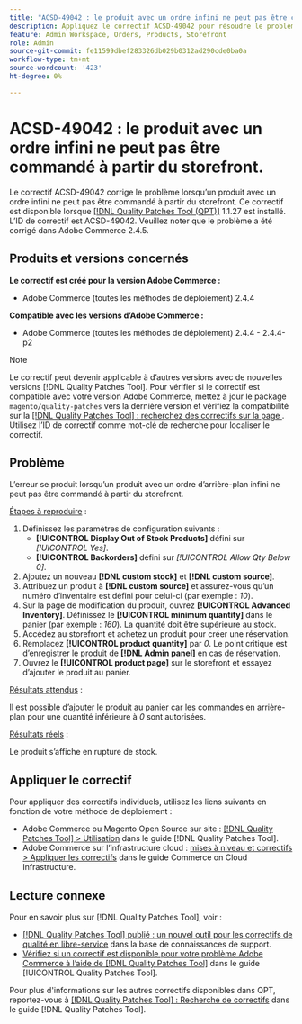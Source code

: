 ```yaml
---
title: "ACSD-49042 : le produit avec un ordre infini ne peut pas être commandé à partir du storefront"
description: Appliquez le correctif ACSD-49042 pour résoudre le problème d’Adobe Commerce en raison duquel un produit avec un ordre d’arrière-plan infini ne peut pas être commandé à partir du storefront.
feature: Admin Workspace, Orders, Products, Storefront
role: Admin
source-git-commit: fe11599dbef283326db029b0312ad290cde0ba0a
workflow-type: tm+mt
source-wordcount: '423'
ht-degree: 0%

---
```


# ACSD-49042 : le produit avec un ordre infini ne peut pas être commandé à partir du storefront.

Le correctif ACSD-49042 corrige le problème lorsqu’un produit avec un ordre infini ne peut pas être commandé à partir du storefront. Ce correctif est disponible lorsque [[!DNL Quality Patches Tool (QPT)]](https://experienceleague.adobe.com/en/docs/commerce-knowledge-base/kb/announcements/commerce-announcements/magento-quality-patches-released-new-tool-to-self-serve-quality-patches) 1.1.27 est installé. L’ID de correctif est ACSD-49042. Veuillez noter que le problème a été corrigé dans Adobe Commerce 2.4.5.

## Produits et versions concernés

**Le correctif est créé pour la version Adobe Commerce :**

* Adobe Commerce (toutes les méthodes de déploiement) 2.4.4

**Compatible avec les versions d’Adobe Commerce :**

* Adobe Commerce (toutes les méthodes de déploiement) 2.4.4 - 2.4.4-p2

>[!NOTE]
>
>Le correctif peut devenir applicable à d’autres versions avec de nouvelles versions [!DNL Quality Patches Tool]. Pour vérifier si le correctif est compatible avec votre version Adobe Commerce, mettez à jour le package `magento/quality-patches` vers la dernière version et vérifiez la compatibilité sur la [[!DNL Quality Patches Tool] : recherchez des correctifs sur la page ](https://experienceleague.adobe.com/tools/commerce-quality-patches/index.html). Utilisez l’ID de correctif comme mot-clé de recherche pour localiser le correctif.

## Problème

L’erreur se produit lorsqu’un produit avec un ordre d’arrière-plan infini ne peut pas être commandé à partir du storefront.

<u>Étapes à reproduire</u> :

1. Définissez les paramètres de configuration suivants :
   * **[!UICONTROL Display Out of Stock Products]** défini sur *[!UICONTROL Yes]*.
   * **[!UICONTROL Backorders]** défini sur *[!UICONTROL Allow Qty Below 0]*.
1. Ajoutez un nouveau **[!DNL custom stock]** et **[!DNL custom source]**.
1. Attribuez un produit à **[!DNL custom source]** et assurez-vous qu’un numéro d’inventaire est défini pour celui-ci (par exemple : *10*).
1. Sur la page de modification du produit, ouvrez **[!UICONTROL Advanced Inventory]**. Définissez le **[!UICONTROL minimum quantity]** dans le panier (par exemple : *160*). La quantité doit être supérieure au stock.
1. Accédez au storefront et achetez un produit pour créer une réservation.
1. Remplacez **[!UICONTROL product quantity]** par *0*. Le point critique est d’enregistrer le produit de **[!DNL Admin panel]** en cas de réservation.
1. Ouvrez le **[!UICONTROL product page]** sur le storefront et essayez d’ajouter le produit au panier.

<u>Résultats attendus</u> :

Il est possible d’ajouter le produit au panier car les commandes en arrière-plan pour une quantité inférieure à *0* sont autorisées.

<u>Résultats réels</u> :

Le produit s’affiche en rupture de stock.

## Appliquer le correctif

Pour appliquer des correctifs individuels, utilisez les liens suivants en fonction de votre méthode de déploiement :

* Adobe Commerce ou Magento Open Source sur site : [[!DNL Quality Patches Tool] > Utilisation](/help/tools/quality-patches-tool/usage.md) dans le guide [!DNL Quality Patches Tool].
* Adobe Commerce sur l’infrastructure cloud : [mises à niveau et correctifs > Appliquer les correctifs](https://experienceleague.adobe.com/docs/commerce-cloud-service/user-guide/develop/upgrade/apply-patches.html) dans le guide Commerce on Cloud Infrastructure.

## Lecture connexe

Pour en savoir plus sur [!DNL Quality Patches Tool], voir :

* [[!DNL Quality Patches Tool] publié : un nouvel outil pour les correctifs de qualité en libre-service](https://experienceleague.adobe.com/en/docs/commerce-knowledge-base/kb/announcements/commerce-announcements/magento-quality-patches-released-new-tool-to-self-serve-quality-patches) dans la base de connaissances de support.
* [Vérifiez si un correctif est disponible pour votre problème Adobe Commerce à l’aide de  [!DNL Quality Patches Tool]](/help/tools/quality-patches-tool/patches-available-in-qpt/check-patch-for-magento-issue-with-magento-quality-patches.md) dans le guide [!UICONTROL Quality Patches Tool].


Pour plus d&#39;informations sur les autres correctifs disponibles dans QPT, reportez-vous à [[!DNL Quality Patches Tool] : Recherche de correctifs](https://experienceleague.adobe.com/tools/commerce-quality-patches/index.html) dans le guide [!DNL Quality Patches Tool].
